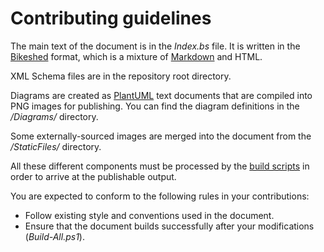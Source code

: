 # Contributing guidelines

The main text of the document is in the *Index.bs* file. It is written in the [Bikeshed](https://github.com/tabatkins/bikeshed) format, which is a mixture of [Markdown](http://commonmark.org/help/) and HTML.

XML Schema files are in the repository root directory.

Diagrams are created as [PlantUML](http://plantuml.com/) text documents that are compiled into PNG images for publishing. You can find the diagram definitions in the */Diagrams/* directory.

Some externally-sourced images are merged into the document from the */StaticFiles/* directory.

All these different components must be processed by the [build scripts](Building.md) in order to arrive at the publishable output.

You are expected to conform to the following rules in your contributions:

* Follow existing style and conventions used in the document.
* Ensure that the document builds successfully after your modifications (*Build-All.ps1*).